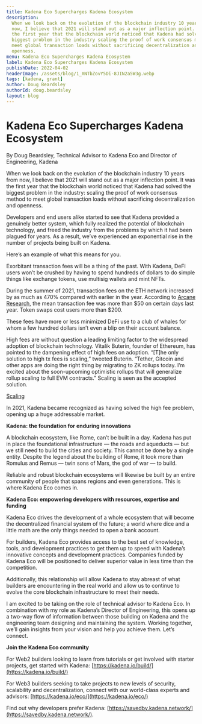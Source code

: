 ```yaml
---
title: Kadena Eco Supercharges Kadena Ecosystem
description:
  When we look back on the evolution of the blockchain industry 10 years from
  now, I believe that 2021 will stand out as a major inflection point. It was
  the first year that the blockchain world noticed that Kadena had solved the
  biggest problem in the industry scaling the proof of work consensus method to
  meet global transaction loads without sacrificing decentralization and
  openness.
menu: Kadena Eco Supercharges Kadena Ecosystem
label: Kadena Eco Supercharges Kadena Ecosystem
publishDate: 2022-04-02
headerImage: /assets/blog/1_XNTbZovY5Di-8JIN2a5W3g.webp
tags: [kadena, grant]
author: Doug Beardsley
authorId: doug.beardsley
layout: blog
---
```


# Kadena Eco Supercharges Kadena Ecosystem

By Doug Beardsley, Technical Advisor to Kadena Eco and Director of Engineering,
Kadena

When we look back on the evolution of the blockchain industry 10 years from now,
I believe that 2021 will stand out as a major inflection point. It was the first
year that the blockchain world noticed that Kadena had solved the biggest
problem in the industry: scaling the proof of work consensus method to meet
global transaction loads without sacrificing decentralization and openness.

Developers and end users alike started to see that Kadena provided a genuinely
better system, which fully realized the potential of blockchain technology, and
freed the industry from the problems by which it had been plagued for years. As
a result, we’ve experienced an exponential rise in the number of projects being
built on Kadena.

Here’s an example of what this means for you.

Exorbitant transaction fees will be a thing of the past. With Kadena, DeFi users
won’t be crushed by having to spend hundreds of dollars to do simple things like
exchange tokens, use multisig wallets and mint NFTs.

During the summer of 2021, transaction fees on the ETH network increased by as
much as 470% compared with earlier in the year. According to
[Arcane Research](https://www.research.arcane.no/), the mean transaction fee was
more than $50 on certain days last year. Token swaps cost users more than $200.

These fees have more or less minimized DeFi use to a club of whales for whom a
few hundred dollars isn’t even a blip on their account balance.

High fees are without question a leading limiting factor to the widespread
adoption of blockchain technology. Vitalik Buterin, founder of Ethereum, has
pointed to the dampening effect of high fees on adoption. “[T]he only solution
to high tx fees is scaling,” tweeted Buterin. “Tether, Gitcoin and other apps
are doing the right thing by migrating to ZK rollups today. I’m excited about
the soon-upcoming optimistic rollups that will generalize rollup scaling to full
EVM contracts.” Scaling is seen as the accepted solution.

[Scaling](https://twitter.com/VitalikButerin/status/1300990520831877120)

In 2021, Kadena became recognized as having solved the high fee problem, opening
up a huge addressable market.

**Kadena: the foundation for enduring innovations**

A blockchain ecosystem, like Rome, can’t be built in a day. Kadena has put in
place the foundational infrastructure — the roads and aqueducts — but we still
need to build the cities and society. This cannot be done by a single entity.
Despite the legend about the building of Rome, it took more than Romulus and
Remus — twin sons of Mars, the god of war — to build.

Reliable and robust blockchain ecosystems will likewise be built by an entire
community of people that spans regions and even generations. This is where
Kadena Eco comes in.

**Kadena Eco: empowering developers with resources, expertise and funding**

Kadena Eco drives the development of a whole ecosystem that will become the
decentralized financial system of the future; a world where dice and a little
math are the only things needed to open a bank account.

For builders, Kadena Eco provides access to the best set of knowledge, tools,
and development practices to get them up to speed with Kadena’s innovative
concepts and development practices. Companies funded by Kadena Eco will be
positioned to deliver superior value in less time than the competition.

Additionally, this relationship will allow Kadena to stay abreast of what
builders are encountering in the real world and allow us to continue to evolve
the core blockchain infrastructure to meet their needs.

I am excited to be taking on the role of technical advisor to Kadena Eco. In
combination with my role as Kadena’s Director of Engineering, this opens up a
two-way flow of information between those building on Kadena and the engineering
team designing and maintaining the system. Working together, we’ll gain insights
from your vision and help you achieve them. Let’s connect.

**Join the Kadena Eco community**

For Web2 builders looking to learn from tutorials or get involved with starter
projects, get started with Kadena:
[https://kadena.io/build/](https://kadena.io/build/)

For Web3 builders seeking to take projects to new levels of security,
scalability and decentralization, connect with our world-class experts and
advisors: [https://kadena.io/eco/](https://kadena.io/eco/)

Find out why developers prefer Kadena:
[https://savedby.kadena.network/](https://savedby.kadena.network/).
